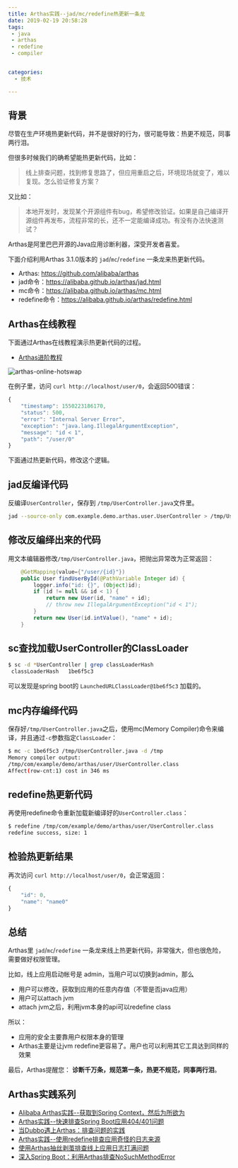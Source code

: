 ```yaml
---
title: Arthas实践--jad/mc/redefine热更新一条龙
date: 2019-02-19 20:58:28
tags:
 - java
 - arthas
 - redefine
 - compiler


categories:
  - 技术

---
```


## 背景

尽管在生产环境热更新代码，并不是很好的行为，很可能导致：热更不规范，同事两行泪。

但很多时候我们的确希望能热更新代码，比如：

> 线上排查问题，找到修复思路了，但应用重启之后，环境现场就变了，难以复现。怎么验证修复方案？

又比如：

> 本地开发时，发现某个开源组件有bug，希望修改验证。如果是自己编译开源组件再发布，流程非常的长，还不一定能编译成功。有没有办法快速测试？

Arthas是阿里巴巴开源的Java应用诊断利器，深受开发者喜爱。

下面介绍利用Arthas 3.1.0版本的 `jad`/`mc`/`redefine` 一条龙来热更新代码。

* Arthas: https://github.com/alibaba/arthas
* jad命令：https://alibaba.github.io/arthas/jad.html
* mc命令：https://alibaba.github.io/arthas/mc.html
* redefine命令：https://alibaba.github.io/arthas/redefine.html

## Arthas在线教程

下面通过Arthas在线教程演示热更新代码的过程。

* [Arthas进阶教程](https://alibaba.github.io/arthas/arthas-tutorials?language=cn&id=arthas-advanced)

![arthas-online-hotswap](/img/arthas-online-hotswap.png)


在例子里，访问 `curl http://localhost/user/0`，会返回500错误：

```js
{
    "timestamp": 1550223186170,
    "status": 500,
    "error": "Internal Server Error",
    "exception": "java.lang.IllegalArgumentException",
    "message": "id < 1",
    "path": "/user/0"
}
```

下面通过热更新代码，修改这个逻辑。

## jad反编译代码

反编译`UserController`，保存到 `/tmp/UserController.java`文件里。

```bash
jad --source-only com.example.demo.arthas.user.UserController > /tmp/UserController.java
```

## 修改反编绎出来的代码

用文本编辑器修改`/tmp/UserController.java`，把抛出异常改为正常返回：

```java
    @GetMapping(value={"/user/{id}"})
    public User findUserById(@PathVariable Integer id) {
        logger.info("id: {}", (Object)id);
        if (id != null && id < 1) {
            return new User(id, "name" + id);
            // throw new IllegalArgumentException("id < 1");
        }
        return new User(id.intValue(), "name" + id);
    }
```

## sc查找加载UserController的ClassLoader

```bash
$ sc -d *UserController | grep classLoaderHash
 classLoaderHash   1be6f5c3
```

可以发现是spring boot的 `LaunchedURLClassLoader@1be6f5c3` 加载的。

## mc内存编绎代码

保存好`/tmp/UserController.java`之后，使用mc(Memory Compiler)命令来编译，并且通过`-c`参数指定`ClassLoader`：

```bash
$ mc -c 1be6f5c3 /tmp/UserController.java -d /tmp
Memory compiler output:
/tmp/com/example/demo/arthas/user/UserController.class
Affect(row-cnt:1) cost in 346 ms
```

## redefine热更新代码

再使用redefine命令重新加载新编译好的`UserController.class`：

```bash
$ redefine /tmp/com/example/demo/arthas/user/UserController.class
redefine success, size: 1
```

## 检验热更新结果

再次访问 `curl http://localhost/user/0`，会正常返回：

```js
{
    "id": 0,
    "name": "name0"
}
```

## 总结

Arthas里 `jad`/`mc`/`redefine` 一条龙来线上热更新代码，非常强大，但也很危险，需要做好权限管理。

比如，线上应用启动帐号是 admin，当用户可以切换到admin，那么

* 用户可以修改，获取到应用的任意内存值（不管是否java应用）
* 用户可以attach jvm
* attach jvm之后，利用jvm本身的api可以redefine class

所以：

* 应用的安全主要靠用户权限本身的管理
* Arthas主要是让jvm redefine更容易了。用户也可以利用其它工具达到同样的效果

最后，Arthas提醒您： **诊断千万条，规范第一条，热更不规范，同事两行泪**。

## Arthas实践系列

* [Alibaba Arthas实践--获取到Spring Context，然后为所欲为](/arthas-spring-context/)
* [Arthas实践--快速排查Spring Boot应用404/401问题](/arthas-spring-boot-404-401/)
* [当Dubbo遇上Arthas：排查问题的实践](/dubbo-meet-arthas/)
* [Arthas实践--使用redefine排查应用奇怪的日志来源](/arthas-redefine-case/)
* [使用Arthas抽丝剥茧排查线上应用日志打满问题](/arthas-logger-problem/)
* [深入Spring Boot：利用Arthas排查NoSuchMethodError](/spring-boot-arthas-NoSuchMethodError/)